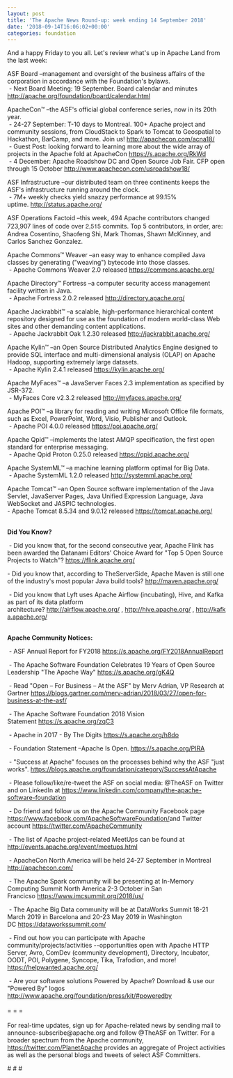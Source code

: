 ```yaml
---
layout: post
title: 'The Apache News Round-up: week ending 14 September 2018'
date: '2018-09-14T16:06:02+00:00'
categories: foundation
---
```

<div> 
    <p>And a happy Friday to you all. Let's review what's up in Apache Land from the last week:</p> 
  </div> 
  <div> 
    <p>ASF Board –management and oversight of the business affairs of the corporation in accordance with the Foundation's bylaws.<br />&nbsp;- Next Board Meeting: 19 September. Board calendar and minutes <a href="http://apache.org/foundation/board/calendar.html">http://apache.org/foundation/board/calendar.html</a></p> 
    <p>ApacheCon™ –the ASF's official global conference series, now in its 20th year.<br />&nbsp;- 24-27 September: T-10 days to Montreal. 100+ Apache project and community sessions, from CloudStack to Spark to Tomcat to Geospatial to Hackathon, BarCamp, and more. Join us!&nbsp;<a href="http://apachecon.com/acna18/">http://apachecon.com/acna18/</a><br />&nbsp;- Guest Post: looking forward to learning more about the wide array of projects in the Apache fold at ApacheCon&nbsp;<a href="https://s.apache.org/RkWd">https://s.apache.org/RkWd</a><br />&nbsp;- 4 December: Apache Roadshow DC and Open Source Job Fair. CFP open through 15 October&nbsp;<a href="http://www.apachecon.com/usroadshow18/">http://www.apachecon.com/usroadshow18/</a></p> 
    <p>ASF Infrastructure –our distributed team on three continents keeps the ASF's infrastructure running around the clock.<br />&nbsp;- 7M+ weekly checks yield snazzy performance at 99.15% uptime.&nbsp;<a href="http://status.apache.org/">http://status.apache.org/</a></p> 
    <p>ASF Operations Factoid&nbsp;–this week, 494 Apache contributors changed 723,907 lines of code over <font color="#333333" face="Helvetica Neue, Helvetica, Arial, sans-serif"><span style="font-size: 14px;">2,515</span></font>&nbsp;commits. Top 5 contributors, in order, are: Andrea Cosentino, Shaofeng Shi, Mark Thomas, Shawn McKinney, and Carlos Sanchez Gonzalez.</p> 
    <p>Apache Commons™ Weaver –an easy way to enhance compiled Java classes by generating (&quot;weaving&quot;) bytecode into those classes.<br />&nbsp;-&nbsp;Apache Commons Weaver 2.0 released&nbsp;<a href="https://commons.apache.org/">https://commons.apache.org/</a></p> 
    <p>Apache Directory™ Fortress –a computer security access management facility written in Java.&nbsp;<br />&nbsp;-&nbsp;Apache Fortress 2.0.2 released&nbsp;<a href="http://directory.apache.org/">http://directory.apache.org/</a> </p> 
    <p>Apache Jackrabbit™ –a scalable, high-performance hierarchical content repository designed for use as the foundation of modern world-class Web sites and other demanding content applications.<br />&nbsp;-&nbsp;Apache Jackrabbit Oak 1.2.30 released&nbsp;<a href="http://jackrabbit.apache.org/">http://jackrabbit.apache.org/</a></p> 
    <p>Apache Kylin™ –an Open Source Distributed Analytics Engine designed to provide SQL interface and multi-dimensional analysis (OLAP) on Apache Hadoop, supporting extremely large datasets.<br />&nbsp;-&nbsp;Apache Kylin 2.4.1 released&nbsp;<a href="https://kylin.apache.org/">https://kylin.apache.org/</a></p> 
    <p>Apache MyFaces™ –a&nbsp;JavaServer Faces 2.3 implementation as specified by JSR-372.<br />&nbsp;-&nbsp;MyFaces Core v2.3.2 released&nbsp;<a href="http://myfaces.apache.org/">http://myfaces.apache.org/</a></p> 
    <p>Apache POI™ –a library for reading and writing Microsoft Office file formats, such as Excel, PowerPoint, Word, Visio, Publisher and Outlook.<br />&nbsp;-&nbsp;Apache POI 4.0.0 released&nbsp;<a href="https://poi.apache.org/">https://poi.apache.org/</a></p> 
    <p>Apache Qpid™ –implements the latest AMQP specification, the first open standard for enterprise messaging.<br />&nbsp;-&nbsp;Apache Qpid Proton 0.25.0 released&nbsp;<a href="https://qpid.apache.org/">https://qpid.apache.org/</a></p> 
    <p>Apache SystemML™ –a machine learning platform optimal for Big Data.<br />&nbsp;- Apache SystemML 1.2.0 released&nbsp;<a href="http://systemml.apache.org/">http://systemml.apache.org/</a></p> 
    <p>Apache Tomcat™ –an Open Source software implementation of the Java Servlet, JavaServer Pages, Java Unified Expression Language, Java WebSocket and JASPIC technologies.<br />- Apache Tomcat 8.5.34 and 9.0.12 released&nbsp;<a href="https://tomcat.apache.org/">https://tomcat.apache.org/</a><br /><br /></p> 
    <p> </p> 
    <p><strong>Did You Know?</strong></p> 
    <div> 
      <p>&nbsp;- Did you know that, for the second consecutive year, Apache Flink has been awarded the Datanami Editors' Choice Award for &quot;Top 5 Open Source Projects to Watch&quot;?&nbsp;<a href="https://flink.apache.org/">https://flink.apache.org/</a></p> 
      <p> - Did you know that, according to TheServerSide, Apache Maven is still one of the industry's most popular Java build tools?&nbsp;<a href="http://maven.apache.org/">http://maven.apache.org/</a></p> 
      <p>&nbsp;- Did you know that Lyft uses Apache Airflow (incubating), Hive, and Kafka as part of its data platform architecture?&nbsp;<a href="http://airflow.apache.org/">http://airflow.apache.org/</a>&nbsp;,&nbsp;<a href="http://hive.apache.org/">http://hive.apache.org/</a>&nbsp;,&nbsp;<a href="http://kafka.apache.org/">http://kafka.apache.org/</a><br /><br /></p> 
      <p><strong>Apache Community Notices:</strong></p> 
    </div> 
    <p>&nbsp;- ASF Annual Report for FY2018&nbsp;<a href="https://s.apache.org/FY2018AnnualReport">https://s.apache.org/FY2018AnnualReport</a></p> 
    <p>&nbsp;- The Apache<span style="font-size: 10.8333px;"> </span>Software Foundation Celebrates 19 Years of Open Source Leadership &quot;The Apache Way&quot;&nbsp;<a href="https://s.apache.org/gK4Q">https://s.apache.org/gK4Q</a></p> 
    <p>&nbsp;- Read &quot;Open – For Business – At the ASF&quot; by Merv Adrian, VP Research at Gartner&nbsp;<a href="https://blogs.gartner.com/merv-adrian/2018/03/27/open-for-business-at-the-asf/">https://blogs.gartner.com/merv-adrian/2018/03/27/open-for-business-at-the-asf/</a><br /></p> 
    <p>&nbsp;- The Apache Software Foundation 2018 Vision Statement&nbsp;<a href="https://s.apache.org/zqC3">https://s.apache.org/zqC3</a></p> 
    <p>&nbsp;- Apache in 2017 - By The Digits&nbsp;<a href="https://s.apache.org/h8do">https://s.apache.org/h8do</a></p> 
    <p>&nbsp;- Foundation Statement –Apache Is Open. <a href="https://s.apache.org/PIRA">https://s.apache.org/PIRA</a></p> 
    <div> 
      <p>&nbsp;- &quot;Success at Apache&quot; focuses on the processes behind why the ASF &quot;just works&quot;. <a href="https://blogs.apache.org/foundation/category/SuccessAtApache">https://blogs.apache.org/foundation/category/SuccessAtApache</a></p> 
    </div> 
    <div> 
      <p>&nbsp;- Please follow/like/re-tweet the ASF on social media: @TheASF on Twitter and on LinkedIn at <a href="https://www.linkedin.com/company/the-apache-software-foundation">https://www.linkedin.com/company/the-apache-software-foundation</a></p> 
      <p>&nbsp;- Do friend and follow us on the Apache Community Facebook page <a href="https://www.facebook.com/ApacheSoftwareFoundation/">https://www.facebook.com/ApacheSoftwareFoundation/</a>and Twitter account <a href="https://twitter.com/ApacheCommunity">https://twitter.com/ApacheCommunity</a></p> 
    </div> 
    <div> 
      <p><a href="https://feathercast.apache.org/"></a></p> 
    </div> 
    <div> 
      <p>&nbsp;- The list of Apache project-related MeetUps can be found at <a href="http://events.apache.org/event/meetups.html">http://events.apache.org/event/meetups.html</a></p> 
      <p>&nbsp;- ApacheCon North America&nbsp;will be held 24-27 September in Montreal <a href="http://apachecon.com/">http://apachecon.com/</a></p> 
    </div> 
    <div> 
      <p><a href="http://apachecon.com/"></a>&nbsp;- The Apache Spark community will be presenting at In-Memory Computing Summit North America 2-3 October in San Francicso&nbsp;<a href="https://www.imcsummit.org/2018/us/">https://www.imcsummit.org/2018/us/</a></p> 
      <p>&nbsp;- The Apache Big Data community will be at&nbsp;DataWorks Summit 18-21 March 2019 in Barcelona and&nbsp;20-23 May 2019 in Washington DC&nbsp;<a href="https://dataworkssummit.com/">https://dataworkssummit.com/</a></p> 
      <p>&nbsp;- Find out how you can participate with Apache community/projects/activities --opportunities open with Apache HTTP Server, Avro, ComDev (community development), Directory, Incubator, OODT, POI, Polygene, Syncope, Tika, Trafodion, and more! <a href="https://helpwanted.apache.org/">https://helpwanted.apache.org/</a></p> 
    </div> 
    <div>&nbsp;- Are your software solutions Powered by Apache? Download &amp; use our &quot;Powered By&quot; logos <a href="http://www.apache.org/foundation/press/kit/#poweredby">http://www.apache.org/foundation/press/kit/#poweredby</a></div> 
    <div><br /></div> 
    <div>= = =</div> 
    <div><br /></div> 
    <div>For real-time updates, sign up for Apache-related news by sending mail to announce-subscribe@apache.org and follow @TheASF on Twitter. For a broader spectrum from the Apache community, <a href="https://twitter.com/PlanetApache">https://twitter.com/PlanetApache</a> provides an aggregate of Project activities as well as the personal blogs and tweets of select ASF Committers.</div> 
    <p># # #&nbsp;</p> 
  </div>
